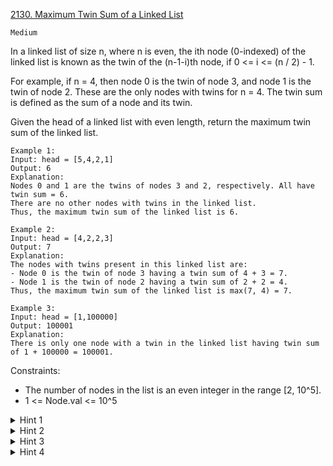 [2130. Maximum Twin Sum of a Linked List](https://leetcode.com/problems/maximum-twin-sum-of-a-linked-list/description/)

`Medium`

In a linked list of size n, where n is even, the ith node (0-indexed) of the linked list is known as the twin of the (n-1-i)th node, if 0 <= i <= (n / 2) - 1.

For example, if n = 4, then node 0 is the twin of node 3, and node 1 is the twin of node 2. These are the only nodes with twins for n = 4.
The twin sum is defined as the sum of a node and its twin.

Given the head of a linked list with even length, return the maximum twin sum of the linked list.

```
Example 1:
Input: head = [5,4,2,1]
Output: 6
Explanation:
Nodes 0 and 1 are the twins of nodes 3 and 2, respectively. All have twin sum = 6.
There are no other nodes with twins in the linked list.
Thus, the maximum twin sum of the linked list is 6. 

Example 2:
Input: head = [4,2,2,3]
Output: 7
Explanation:
The nodes with twins present in this linked list are:
- Node 0 is the twin of node 3 having a twin sum of 4 + 3 = 7.
- Node 1 is the twin of node 2 having a twin sum of 2 + 2 = 4.
Thus, the maximum twin sum of the linked list is max(7, 4) = 7. 

Example 3:
Input: head = [1,100000]
Output: 100001
Explanation:
There is only one node with a twin in the linked list having twin sum of 1 + 100000 = 100001.
``` 

Constraints:

- The number of nodes in the list is an even integer in the range [2, 10^5].
- 1 <= Node.val <= 10^5

<details>
<summary>Hint 1</summary>

How can "reversing" a part of the linked list help find the answer?

</details>

<details>
<summary>Hint 2</summary>

We know that the nodes of the first half are twins of nodes in the second half, so try dividing the linked list in half and reverse the second half.

</details>

<details>
<summary>Hint 3</summary>

How can two pointers be used to find every twin sum optimally?

</details>

<details>
<summary>Hint 4</summary>

Use two different pointers pointing to the first nodes of the two halves of the linked list. The second pointer will point to the first node of the reversed half, which is the (n-1-i)th node in the original linked list. By moving both pointers forward at the same time, we find all twin sums.

</details>
